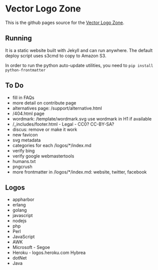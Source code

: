 # Vector Logo Zone

This is the github pages source for the [Vector Logo Zone](http://www.vectorlogo.zone/).

## Running

It is a static website built with Jekyll and can run anywhere.  The default deploy script uses s3cmd to copy to Amazon S3.

In order to run the python auto-update utilities, you need to `pip install python-frontmatter`

## To Do

 * fill in FAQs
 * more detail on contribute page
 * alternatives page: /support/alternative.html
 * /404.html page
 * wordmark:
	/template/wordmark.svg
	use wordmark in H1 if available
 * /_includes/footer.html - Legal - CC0?  CC-BY-SA?
 * discus: remove or make it work
 * new favicon
 * svg metadata
 * categories for each /logos/*/index.md
 * verify bing
 * verify google webmastertools
 * humans.txt
 * pngcrush
 * more frontmatter in /logos/*/index.md: website, twitter, facebook

## Logos

 * appharbor
 * erlang
 * golang
 * javascript
 * nodejs
 * php
 * Perl
 * JavaScript
 * AWK
 * Microsoft - Segoe
 * Heroku - logos.heroku.com Hybrea
 * dotNet
 * Java

